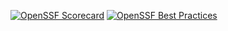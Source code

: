 
[![OpenSSF Scorecard](https://api.securityscorecards.dev/projects/github.com/BraxtonTillman/FGCU_IntroCompSci_Habit_Tracker/badge)](https://securityscorecards.dev/viewer/uri=github.com/BraxtonTillman/FGCU_IntroCompSci_Habit_Tracker)
[![OpenSSF Best Practices](https://www.bestpractices.dev/projects/8513/badge)](https://www.bestpractices.dev/projects/8513)
